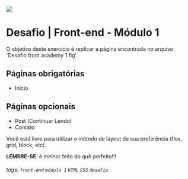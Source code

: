 ![](https://i.imgur.com/xG74tOh.png)

# Desafio | Front-end - Módulo 1

O objetivo deste exercício é replicar a página encontrada no arquivo 'Desafio front academy 1.fig'.

## Páginas obrigatórias
 - Início

## Páginas opcionais
 - Post (Continuar Lendo)
 - Contato

Você está livre para utilizar o método de layout de sua preferência (flex, grid, block, etc).

**LEMBRE-SE**: é melhor feito do quê perfeito!!!



###### tags: `front-end` `módulo 1` `HTML` `CSS` `desafio`